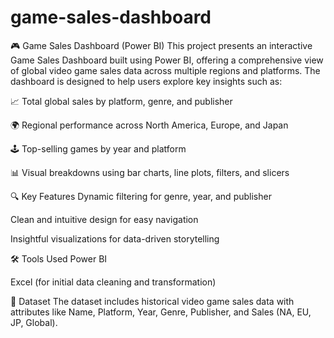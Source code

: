 # game-sales-dashboard
🎮 Game Sales Dashboard (Power BI)
This project presents an interactive Game Sales Dashboard built using Power BI, offering a comprehensive view of global video game sales data across multiple regions and platforms. The dashboard is designed to help users explore key insights such as:

📈 Total global sales by platform, genre, and publisher

🌍 Regional performance across North America, Europe, and Japan

🕹️ Top-selling games by year and platform

📊 Visual breakdowns using bar charts, line plots, filters, and slicers

🔍 Key Features
Dynamic filtering for genre, year, and publisher

Clean and intuitive design for easy navigation

Insightful visualizations for data-driven storytelling

🛠️ Tools Used
Power BI

Excel (for initial data cleaning and transformation)

📁 Dataset
The dataset includes historical video game sales data with attributes like Name, Platform, Year, Genre, Publisher, and Sales (NA, EU, JP, Global).
